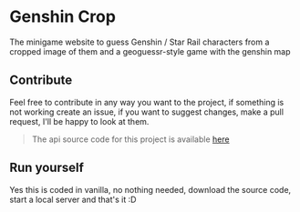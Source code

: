 # Genshin Crop

The minigame website to guess Genshin / Star Rail characters from a cropped image of them and a geoguessr-style game with the genshin map

## Contribute

Feel free to contribute in any way you want to the project, if something is not working create an issue, if you want to suggest changes, make a pull request, I'll be happy to look at them.

> The api source code for this project is available [here](https://github.com/Escartem/GenshinCropApi)

## Run yourself

Yes this is coded in vanilla, no nothing needed, download the source code, start a local server and that's it :D
